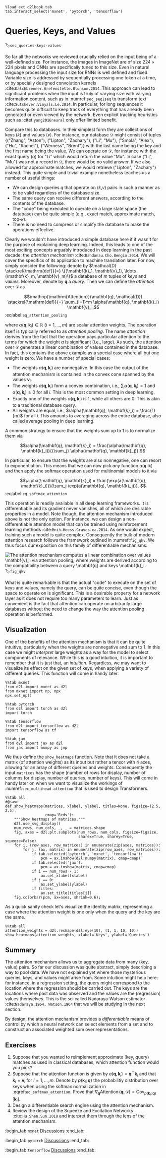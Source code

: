 ```{.python .input  n=1}
%load_ext d2lbook.tab
tab.interact_select('mxnet', 'pytorch', 'tensorflow')
```

# Queries, Keys, and Values
:label:`sec_queries-keys-values`

So far all the networks we reviewed crucially relied on the input being of a well-defined size. For instance, the images in ImageNet are of size $224 \times 224$ pixels and CNNs are specifically tuned to this size. Even in natural language processing the input size for RNNs is well defined and fixed. Variable size is addressed by sequentially processing one token at a time, or by specially designed convolution kernels :cite:`Kalchbrenner.Grefenstette.Blunsom.2014`. This approach can lead to significant problems when the input is truly of varying size with varying information content, such as in :numref:`sec_seq2seq` to transform text :cite:`Sutskever.Vinyals.Le.2014`. In particular, for long sequences it becomes quite difficult to keep track of everything that has already been generated or even viewed by the network. Even explicit tracking heuristics such as :citet:`yang2016neural` only offer limited benefit. 

Compare this to databases. In their simplest form they are collections of keys ($k$) and values ($v$). For instance, our database $\mathcal{D}$ might consist of tuples \{("Zhang", "Aston"), ("Lipton", "Zachary"), ("Li", "Mu"), ("Smola", "Alex"), ("Hu", "Rachel"), ("Werness", "Brent")\} with the last name being the key and the first name being the value. We can operate on $\mathcal{D}$, for instance with the exact query ($q$) for "Li" which would return the value "Mu". In case ("Li", "Mu") was not a record in $\mathcal{D}$, there would be no valid answer. If we also allowed for approximate matches, we would retrieve ("Lipton", "Zachary") instead. This quite simple and trivial example nonetheless teaches us a number of useful things:

* We can design queries $q$ that operate on ($k$,$v$) pairs in such a manner as to be valid regardless of the  database size. 
* The same query can receive different answers, according to the contents of the database. 
* The "code" being executed to operate on a large state space (the database) can be quite simple (e.g., exact match, approximate match, top-$k$). 
* There is no need to compress or simplify the database to make the operations effective. 

Clearly we wouldn't have introduced a simple database here if it wasn't for the purpose of explaining deep learning. Indeed, this leads to one of the most exciting concepts arguably introduced in deep learning in the past decade: the *attention mechanism* :cite:`Bahdanau.Cho.Bengio.2014`. We will cover the specifics of its application to machine translation later. For now, simply consider the following: denote by $\mathcal{D} \stackrel{\mathrm{def}}{=} \{(\mathbf{k}_1, \mathbf{v}_1), \ldots (\mathbf{k}_m, \mathbf{v}_m)\}$ a database of $m$ tuples of *keys* and *values*. Moreover, denote by $\mathbf{q}$ a *query*. Then we can define the *attention* over $\mathcal{D}$ as

$$\mathop{\mathrm{Attention}}(\mathbf{q}, \mathcal{D}) \stackrel{\mathrm{def}}{=} \sum_{i=1}^m \alpha(\mathbf{q}, \mathbf{k}_i) \mathbf{v}_i,$$
:eqlabel:`eq_attention_pooling`

where $\alpha(\mathbf{q}, \mathbf{k}_i) \in \mathbb{R}$ ($i = 1, \ldots, m$) are scalar attention weights. The operation itself is typically referred to as *attention pooling*. The name *attention* derives from the fact that the operation pays particular attention to the terms for which the weight $\alpha$ is significant (i.e., large). As such, the attention over $\mathcal{D}$ generates a linear combination of values contained in the database. In fact, this contains the above example as a special case where all but one weight is zero. We have a number of special cases:

* The weights $\alpha(\mathbf{q}, \mathbf{k}_i)$ are nonnegative. In this case the output of the attention mechanism is contained in the convex cone spanned by the values $\mathbf{v}_i$. 
* The weights $\alpha(\mathbf{q}, \mathbf{k}_i)$ form a convex combination, i.e., $\sum_i \alpha(\mathbf{q}, \mathbf{k}_i) = 1$ and $\alpha(\mathbf{q}, \mathbf{k}_i) \geq 0$ for all $i$. This is the most common setting in deep learning. 
* Exactly one of the weights $\alpha(\mathbf{q}, \mathbf{k}_i)$ is $1$, while all others are $0$. This is akin to a traditional database query. 
* All weights are equal, i.e., $\alpha(\mathbf{q}, \mathbf{k}_i) = \frac{1}{m}$ for all $i$. This amounts to averaging across the entire database, also called average pooling in deep learning. 

A common strategy to ensure that the weights sum up to $1$ is to normalize them via 

$$\alpha(\mathbf{q}, \mathbf{k}_i) = \frac{\alpha(\mathbf{q}, \mathbf{k}_i)}{{\sum_j} \alpha(\mathbf{q}, \mathbf{k}_j)}.$$

In particular, to ensure that the weights are also nonnegative, one can resort to exponentiation. This means that we can now pick *any* function  $a(\mathbf{q}, \mathbf{k})$ and then apply the softmax operation used for multinomial models to it via

$$\alpha(\mathbf{q}, \mathbf{k}_i) = \frac{\exp(a(\mathbf{q}, \mathbf{k}_i))}{\sum_j \exp(a(\mathbf{q}, \mathbf{k}_j))}. $$
:eqlabel:`eq_softmax_attention`

This operation is readily available in all deep learning frameworks. It is differentiable and its gradient never vanishes, all of which are desirable properties in a model. Note though, the attention mechanism introduced above is not the only option. For instance, we can design a non-differentiable attention model that can be trained using reinforcement learning methods :cite:`Mnih.Heess.Graves.ea.2014`. As one would expect, training such a model is quite complex. Consequently the bulk of modern attention research 
follows the framework outlined in :numref:`fig_qkv`. We thus focus our exposition on this family of differentiable mechanisms. 

![The attention mechanism computes a linear combination over values $\mathbf{v}_i$ via attention pooling,
where weights are derived according to the compatibility between a query $\mathbf{q}$ and keys $\mathbf{k}_i$.](../img/qkv.svg)
:label:`fig_qkv`

What is quite remarkable is that the actual "code" to execute on the set of keys and values, namely the query, can be quite concise, even though the space to operate on is significant. This is a desirable property for a network layer as it does not require too many parameters to learn. Just as convenient is the fact that attention can operate on arbitrarily large databases without the need to change the way the attention pooling operation is performed. 

## Visualization

One of the benefits of the attention mechanism is that it can be quite intuitive, particularly when the weights are nonnegative and sum to $1$. In this case we might *interpret* large weights as a way for the model to select components of relevance. While this is a good intuition, it is important to remember that it is just that, an *intuition*. Regardless, we may want to visualize its effect on the given set of keys, when applying a variety of different queries. This function will come in handy later.

```{.python .input}
%%tab mxnet
from d2l import mxnet as d2l
from mxnet import np, npx
npx.set_np()
```

```{.python .input  n=2}
%%tab pytorch
from d2l import torch as d2l
import torch
```

```{.python .input}
%%tab tensorflow
from d2l import tensorflow as d2l
import tensorflow as tf
```

```{.python .input}
%%tab jax
from d2l import jax as d2l
from jax import numpy as jnp
```

We thus define the `show_heatmaps` function. Note that it does not take a matrix (of attention weights) as its input but rather a tensor with 4 axes, allowing for an array of different queries and weights. Consequently the input `matrices` has the shape (number of rows for display, number of columns for display, number of queries, number of keys). This will come in handy later on when we want to visualize the workings of :numref:`sec_multihead-attention` that is used to design Transformers.

```{.python .input  n=17}
%%tab all
#@save
def show_heatmaps(matrices, xlabel, ylabel, titles=None, figsize=(2.5, 2.5),
                  cmap='Reds'):
    """Show heatmaps of matrices."""
    d2l.use_svg_display()
    num_rows, num_cols, _, _ = matrices.shape
    fig, axes = d2l.plt.subplots(num_rows, num_cols, figsize=figsize,
                                 sharex=True, sharey=True, squeeze=False)
    for i, (row_axes, row_matrices) in enumerate(zip(axes, matrices)):
        for j, (ax, matrix) in enumerate(zip(row_axes, row_matrices)):
            if tab.selected('pytorch', 'mxnet', 'tensorflow'):
                pcm = ax.imshow(d2l.numpy(matrix), cmap=cmap)
            if tab.selected('jax'):
                pcm = ax.imshow(matrix, cmap=cmap)
            if i == num_rows - 1:
                ax.set_xlabel(xlabel)
            if j == 0:
                ax.set_ylabel(ylabel)
            if titles:
                ax.set_title(titles[j])
    fig.colorbar(pcm, ax=axes, shrink=0.6);
```

As a quick sanity check let's visualize the identity matrix, representing a case 
where the attention weight is one only when the query and the key are the same.

```{.python .input  n=20}
%%tab all
attention_weights = d2l.reshape(d2l.eye(10), (1, 1, 10, 10))
show_heatmaps(attention_weights, xlabel='Keys', ylabel='Queries')
```

## Summary

The attention mechanism allows us to aggregate data from many (key, value) pairs. So far our discussion was 
quite abstract, simply describing a way to pool data. We have not explained yet where those mysterious queries, keys, and values might arise from. Some intuition might help here: for instance, in a regression setting, the query might correspond to the location where the regression should be carried out. The keys are the locations where past data was observed and the values are the (regression) values themselves. This is the so-called Nadaraya-Watson estimator :cite:`Nadaraya.1964, Watson.1964` that we will be studying in the next section. 

By design, the attention mechanism provides a *differentiable* means of control 
by which a neural network can select elements from a set and to construct an associated weighted sum over representations. 

## Exercises

1. Suppose that you wanted to reimplement approximate (key, query) matches as used in classical databases, which attention function would you pick? 
1. Suppose that the attention function is given by $a(\mathbf{q}, \mathbf{k}_i) = \mathbf{q}^\top \mathbf{k}_i$ and that $\mathbf{k}_i = \mathbf{v}_i$ for $i = 1, \ldots, m$. Denote by $p(\mathbf{k}_i; \mathbf{q})$ the probabilitiy distribution over keys when using the softmax normalization in :eqref:`eq_softmax_attention`. Prove that $\nabla_{\mathbf{q}} \mathop{\mathrm{Attention}}(\mathbf{q}, \mathcal{D}) = \mathrm{Cov}_{p(\mathbf{k}_i; \mathbf{q})}[\mathbf{k}_i]$.
1. Design a differentiable search engine using the attention mechanism. 
1. Review the design of the Squeeze and Excitation Networks :cite:`Hu.Shen.Sun.2018` and interpret them through the lens of the attention mechanism. 

:begin_tab:`mxnet`
[Discussions](https://discuss.d2l.ai/t/1596)
:end_tab:

:begin_tab:`pytorch`
[Discussions](https://discuss.d2l.ai/t/1592)
:end_tab:

:begin_tab:`tensorflow`
[Discussions](https://discuss.d2l.ai/t/1710)
:end_tab:
